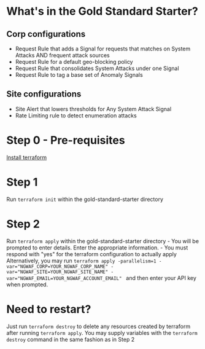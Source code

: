# What's in the Gold Standard Starter?

## Corp configurations
* Request Rule that adds a Signal for requests that matches on System Attacks AND frequent attack sources
* Request Rule for a default geo-blocking policy
* Request Rule that consolidates System Attacks under one Signal
* Request Rule to tag a base set of Anomaly Signals

## Site configurations
* Site Alert that lowers thresholds for Any System Attack Signal
* Rate Limiting rule to detect enumeration attacks


# Step 0 - Pre-requisites
[Install terraform](https://developer.hashicorp.com/terraform/downloads)

# Step 1
Run `terraform init` within the gold-standard-starter directory

# Step 2
Run `terraform apply` within the gold-standard-starter directory
    - You will be prompted to enter details. Enter the appropriate information.
    - You must respond with "yes" for the terraform configuration to actually apply
Alternatively, you may run `terraform apply -parallelism=1 -var="NGWAF_CORP=YOUR_NGWAF_CORP_NAME" -var="NGWAF_SITE=YOUR_NGWAF_SITE_NAME" -var="NGWAF_EMAIL=YOUR_NGWAF_ACCOUNT_EMAIL" ` and then enter your API key when prompted.

# Need to restart?
Just run `terraform destroy` to delete any resources created by terraform after running `terraform apply`. You may supply variables with the `terraform destroy` command in the same fashion as in Step 2
